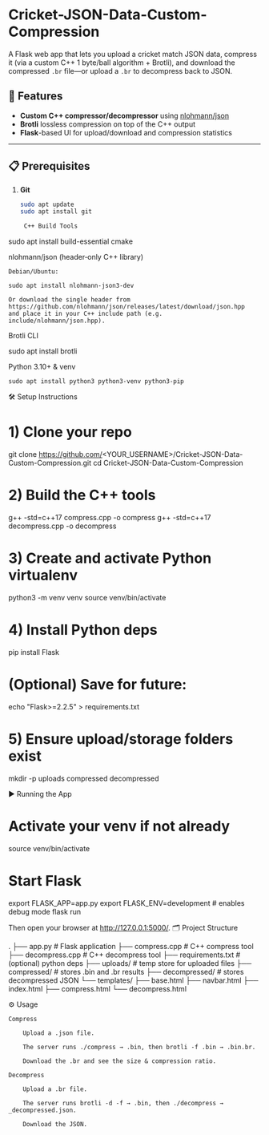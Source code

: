 # Cricket-JSON-Data-Custom-Compression

A Flask web app that lets you upload a cricket match JSON data, compress it (via a custom C++ 1 byte/ball algorithm + Brotli), and download the compressed `.br` file—or upload a `.br` to decompress back to JSON.

## 🚀 Features

- **Custom C++ compressor/decompressor** using [nlohmann/json](https://github.com/nlohmann/json)  
- **Brotli** lossless compression on top of the C++ output  
- **Flask**-based UI for upload/download and compression statistics  

---

## 📋 Prerequisites

1. **Git**  
   ```bash
   sudo apt update
   sudo apt install git

    C++ Build Tools

sudo apt install build-essential cmake

nlohmann/json (header‐only C++ library)

    Debian/Ubuntu:

    sudo apt install nlohmann-json3-dev

    Or download the single header from
    https://github.com/nlohmann/json/releases/latest/download/json.hpp
    and place it in your C++ include path (e.g. include/nlohmann/json.hpp).

Brotli CLI

sudo apt install brotli

Python 3.10+ & venv

    sudo apt install python3 python3-venv python3-pip

🛠️ Setup Instructions

# 1) Clone your repo
git clone https://github.com/<YOUR_USERNAME>/Cricket-JSON-Data-Custom-Compression.git
cd Cricket-JSON-Data-Custom-Compression

# 2) Build the C++ tools
g++ -std=c++17 compress.cpp -o compress
g++ -std=c++17 decompress.cpp -o decompress

# 3) Create and activate Python virtualenv
python3 -m venv venv
source venv/bin/activate

# 4) Install Python deps
pip install Flask

# (Optional) Save for future:
echo "Flask>=2.2.5" > requirements.txt

# 5) Ensure upload/storage folders exist
mkdir -p uploads compressed decompressed

▶️ Running the App

# Activate your venv if not already
source venv/bin/activate

# Start Flask
export FLASK_APP=app.py
export FLASK_ENV=development     # enables debug mode
flask run

Then open your browser at http://127.0.0.1:5000/.
🗂️ Project Structure

.
├── app.py                   # Flask application
├── compress.cpp             # C++ compress tool
├── decompress.cpp           # C++ decompress tool
├── requirements.txt         # (optional) python deps
├── uploads/                 # temp store for uploaded files
├── compressed/              # stores .bin and .br results
├── decompressed/            # stores decompressed JSON
└── templates/
    ├── base.html
    ├── navbar.html
    ├── index.html
    ├── compress.html
    └── decompress.html

⚙️ Usage

    Compress

        Upload a .json file.

        The server runs ./compress → .bin, then brotli -f .bin → .bin.br.

        Download the .br and see the size & compression ratio.

    Decompress

        Upload a .br file.

        The server runs brotli -d -f → .bin, then ./decompress → _decompressed.json.

        Download the JSON.
